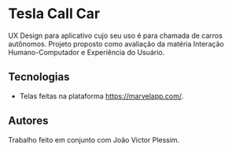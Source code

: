 # Tesla Call Car

UX Design para aplicativo cujo seu uso é para chamada de carros autônomos. Projeto proposto como avaliação da matéria Interação Humano-Computador e Experiência do Usuário.

## Tecnologias
- Telas feitas na plataforma https://marvelapp.com/.

## Autores
Trabalho feito em conjunto com João Victor Plessim. 
